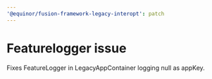 ```yaml
---
'@equinor/fusion-framework-legacy-interopt': patch
---
```


# Featurelogger issue

Fixes FeatureLogger in LegacyAppContainer logging null as appKey.

